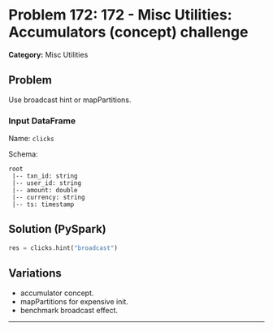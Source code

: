 # Problem 172: 172 - Misc Utilities: Accumulators (concept) challenge

**Category:** Misc Utilities

## Problem
Use broadcast hint or mapPartitions.

### Input DataFrame
Name: `clicks`

Schema:
```
root
 |-- txn_id: string
 |-- user_id: string
 |-- amount: double
 |-- currency: string
 |-- ts: timestamp
```

## Solution (PySpark)
```python
res = clicks.hint("broadcast")
```

## Variations
- accumulator concept.
- mapPartitions for expensive init.
- benchmark broadcast effect.

---
